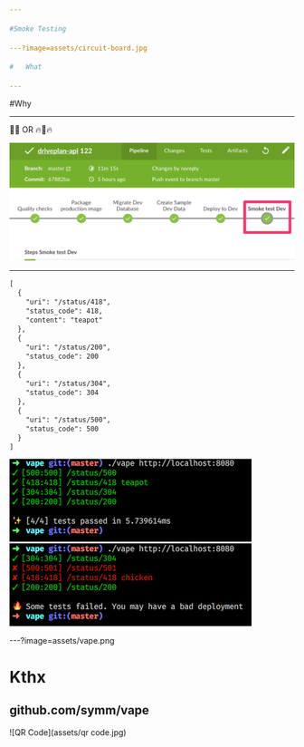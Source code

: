 ```yaml
---

#Smoke Testing

---?image=assets/circuit-board.jpg

#   What

---
```


#Why

---

🚛💨 OR 🔥🚛🔥

![Pipeline](assets/pipeline.png)

---

```
[
  {
    "uri": "/status/418",
    "status_code": 418,
    "content": "teapot"
  },
  {
    "uri": "/status/200",
    "status_code": 200
  },
  {
    "uri": "/status/304",
    "status_code": 304
  },
  {
    "uri": "/status/500",
    "status_code": 500
  }
]
```

![Good](assets/success.png)
![Bad](assets/failure.png)

---?image=assets/vape.png

# Kthx

## github.com/symm/vape

![QR Code](assets/qr code.jpg)
